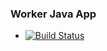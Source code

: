 ### Worker Java App
* [![Build Status](http://192.168.1.30:8080/buildStatus/icon?job=instavote%2Fworker-build)](http://192.168.1.30:8080/job/instavote/job/worker-build/)
